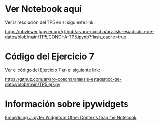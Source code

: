 # Ver Notebook aquí

Ver la resolución del TP5 en el siguiente link:

https://nbviewer.jupyter.org/github/alvaro-concha/analisis-estadistico-de-datos/blob/main/TP5/CONCHA-TP5.ipynb?flush_cache=true

# Código del Ejercicio 7

Ver el código del Ejercicio 7 en el siguiente link:

https://github.com/alvaro-concha/analisis-estadistico-de-datos/blob/main/TP5/ej7.py

# Información sobre ipywidgets

[Embedding Jupyter Widgets in Other Contexts than the Notebook](https://ipywidgets.readthedocs.io/en/latest/embedding.html).